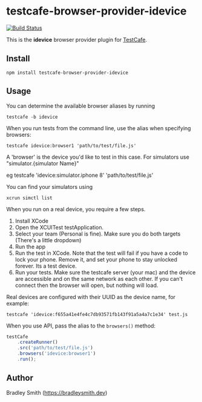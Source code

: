 # testcafe-browser-provider-idevice
[![Build Status](https://dev.azure.com/BradleySmith0287/testcafe-browser-provider-android/_apis/build/status/bsmithb2.testcafe-browser-provider-android?branchName=master)](https://dev.azure.com/BradleySmith0287/testcafe-browser-provider-android/_build/latest?definitionId=1&branchName=master)

This is the **idevice** browser provider plugin for [TestCafe](http://devexpress.github.io/testcafe).

## Install

```
npm install testcafe-browser-provider-idevice
```

## Usage


You can determine the available browser aliases by running
```
testcafe -b idevice
```

When you run tests from the command line, use the alias when specifying browsers: 

```
testcafe idevice:browser1 'path/to/test/file.js'
```

A 'browser' is the device you'd like to test in this case. For simulators use "simulator.{simulator Name}"

eg testcafe 'idevice:simulator.iphone 8' 'path/to/test/file.js'

You can find your simulators using

```
xcrun simctl list
```

When you run on a real device, you require a few steps. 
1. Install XCode
2. Open the XCUITest testApplication. 
3. Select your team (Personal is fine). Make sure you do both targets (There's a little dropdown)
4. Run the app
5. Run the test in XCode. Note that the test will fail if you have a code to lock your phone. Remove it, and set your phone to stay unlocked forever. Its a test device. 
6. Run your tests. Make sure the testcafe server (your mac) and the device are accessible and on the same network as each other. If you can't connect then the browser will open, but nothing will load. 

Real devices are configured with their UUID as the device name, for example: 
```
testcafe 'idevice:f655a41e4fe4c7db93571fb143f91a5a4a7c1e34' test.js
```

When you use API, pass the alias to the `browsers()` method:

```js
testCafe
    .createRunner()
    .src('path/to/test/file.js')
    .browsers('idevice:browser1')
    .run();
```

## Author
Bradley Smith (https://bradleysmith.dev)
